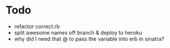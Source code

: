 Todo
======

* refactor correct.rb
* split awesome names off branch & deploy to heroku
* why did I need that @ to pass the variable into erb in sinatra?